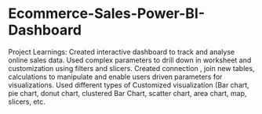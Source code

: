 # Ecommerce-Sales-Power-BI-Dashboard 
Project Learnings:
Created interactive dashboard to track and analyse online sales data.
Used complex parameters to drill down in worksheet and customization using filters and slicers.
Created connection , join new tables, calculations to manipulate and enable users driven parameters for visualizations.
Used different types of Customized visualization (Bar chart, pie chart, donut chart, clustered Bar Chart, scatter chart, area chart, map, slicers, etc. 
